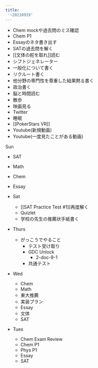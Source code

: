 ```yaml
---
title:
 '~20210919'
---
```


- Chem mockや過去問のミス確認
- Chem P1
- Essayのネタ書き出す
- SATの過去問を解く
- [[文体の舵を取れ]]読む
- シフトジェネレーター
- 一般化について書く
- リクルート書く
- 他分野の専門性を尊重した結果黙る書く
- 政治書く
- 脳と時間読む
- 散歩
- 映画見る
- Twitter
- 睡眠
- [[PokerStars VR]]
- Youtube(新規動画)
- Youtube(一度見たことがある動画)


Sun
- SAT
- Math
- Chem
- Essay

- Sat
    - [[SAT Practice Test #1]]再度解く
    - Quizlet
    - 学校の先生の推薦状手紙書く


- Thurs
    - がっこうでやること
        - テスト受け取り
        - GDC Unlock
            - 2-doc-9-1
        - 共通テスト

- Wed
    - Chem
    - Math
    - 東大推薦
    - 実装プラン
    - Essay
    - 文体
    - SAT

- Tues
    - Chem Exam Review
    - Chem P1
    - Phys P1
    - Essay
    - SAT